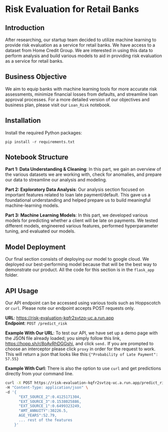 # Risk Evaluation for Retail Banks

## Introduction
After researching, our startup team decided to utilize machine learning to provide risk evaluation as a service for retail banks. We have access to a dataset from Home Credit Group. We are interested in using this data to perform analysis and build various models to aid in providing risk evaluation as a service for retail banks.

## Business Objective
We aim to equip banks with machine learning tools for more accurate risk assessments, minimize financial losses from defaults, and streamline loan approval processes. For a more detailed version of our objectives and business plan, please visit our `Loan_Risk` notebook.

## Installation
Install the required Python packages:
  ```
  pip install -r requirements.txt
  ```

## Notebook Structure

**Part 1: Data Understanding & Cleaning**:
In this part, we gain an overview of the various datasets we are working with, check for anomalies, and prepare our data to streamline our analysis and modeling.

**Part 2: Exploratory Data Analysis**:
Our analysis section focused on important features related to loan late payment/default. This gave us a foundational understanding and helped prepare us to build meaningful machine-learning models.

**Part 3: Machine Learning Models**:
In this part, we developed various models for predicting whether a client will be late on payments. We tested different models, engineered various features, performed hyperparameter tuning, and evaluated our models.

## Model Deployment
Our final section consists of deploying our model to google cloud. We deployed our best-performing model because that will be the best way to demonstrate our product. All the code for this section is in the `flask_app` folder.

## API Usage
Our API endpoint can be accessed using various tools such as Hoppscotch or `curl`. Please note our endpoint accepts POST requests only.

**URL**: https://risk-evaluation-kqfr2svtzq-uc.a.run.app  
**Endpoint**: `POST /predict_risk`

**Example With Our URL**: To test our API, we have set up a demo page with the JSON file already loaded; you simply follow this link, https://hopp.sh/r/8oAvRhDGGshi, and click `send.`  If you are prompted to choose an interceptor please click `proxy` in order for the request to work. This will return a json that looks like this:`{"Probability of Late Payment": 57.55}`

**Example With Curl:**
There is also the option to use `curl` and get predictions directly from your command line.
```bash
curl -X POST https://risk-evaluation-kqfr2svtzq-uc.a.run.app/predict_risk \
-H "Content-Type: application/json" \
-d '{
      "EXT_SOURCE_2":0.4125171304,
      "EXT_SOURCE_3":0.1538025886,
      "EXT_SOURCE_1":0.6499323249,
      "AMT_ANNUITY":30226.5,
      AGE_YEARS":52.79,
      ... rest of the features
    }'
